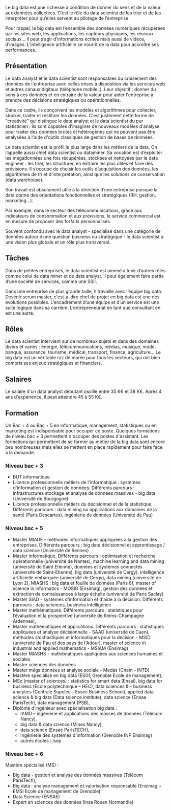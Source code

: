 Le big data est une richesse à condition de donner du sens et de la valeur aux données collectées. C’est le rôle du data scientist de les trier et de les interpréter pour qu’elles servent au pilotage de l’entreprise.

Pour rappel, le big data est l’ensemble des données numériques récupérées par les sites web, les applications, les capteurs physiques, les réseaux sociaux… Il peut s’agir d’informations écrites mais aussi de vidéos, d’images. L’intelligence artificielle se nourrit de la data pour accroître ses performances.

## Présentation

Le data analyst et le data scientist sont responsables du croisement des données de l'entreprise avec celles mises à disposition via les services web et autres canaux digitaux (téléphone mobile..). Leur objectif : donner du sens à ces données et en extraire de la valeur pour aider l'entreprise à prendre des décisions stratégiques ou opérationnelles. 

Dans ce cadre, ils conçoivent les modèles et algorithmes pour collecter, stocker, traiter et restituer les données. C'est justement cette forme de "créativité" qui distingue le data analyst et le data scientist du pur statisticien : ils sont capables d'imaginer de nouveaux modèles d'analyse pour traiter des données brutes et hétérogènes qui ne peuvent pas être analysées à l'aide d'outils classiques de gestion de bases de données.

Le data scientist est le profil le plus large dans les métiers de la data. On l’appelle aussi chief data scientist ou dataminer. Sa vocation est d’exploiter les mégadonnées une fois récupérées, stockées et nettoyées par le data engineer : les trier, les structurer, en extraire les plus utiles et faire des prévisions. Il s’occupe de choisir les outils d’acquisition des données, les algorithmes de tri et d’interprétation, ainsi que les solutions de conservation (data warehouse).

Son travail est absolument utile à la direction d’une entreprise puisque la data donne des orientations fonctionnelles et stratégiques (RH, gestion, marketing…).

Par exemple, dans le secteur des télécommunications, grâce aux indicateurs de consommation et aux prévisions, le service commercial est en mesure de proposer des forfaits personnalisés.

Souvent confondu avec le data analyst - spécialisé dans une catégorie de données autour d’une question business ou stratégique - le data scientist a une vision plus globale et un rôle plus transversal.

## Tâches

Dans de petites entreprises, le data scientist est amené à tenir d’autres rôles comme celui de data miner et de data analyst. Il peut également faire partie d’une société de services, comme une SSII.

Dans une entreprise de plus grande taille, il travaille avec l’équipe big data. Devenir scrum master, c'est-à-dire chef de projet en big data est une des évolutions possibles. L’encadrement d’une équipe et d’un service est une suite logique dans sa carrière. L’entrepreneuriat en tant que consultant en est une autre.

## Rôles

Le data scientist intervient sur de nombreux sujets et dans des domaines divers et variés : énergie, télécommunications, médias, musique, mode, banque, assurance, tourisme, médical, transport, finance, agriculture… Le big data est un véritable raz de marée pour tous les secteurs, qui ont bien compris ses enjeux stratégiques et financiers.

## Salaires

Le salaire d'un data analyst débutant oscille entre  35 K€ et 38 K€. Après 4 ans d'expérience, il peut atteindre 45 à 55 K€.

## Formation

Un Bac + 4 ou Bac + 5 en informatique, management, statistiques ou en marketing est indispensable pour occuper ce poste. Quelques formations de niveau bac + 3 permettent d'occuper des postes d'assistant. Les formations qui permettent de se former au métier de la big data sont encore peu nombreuses mais elles se mettent en place rapidement pour faire face à la demande.

### Niveau bac + 3

- BUT informatique
- Licence professionnelle métiers de l'informatique : systèmes d'information et gestion de données. Différents parcours : infrastructures stockage et analyse de données massives - big data (Université de Bourgogne)
- Licence professionnelle métiers du décisionnel et de la statistique. Différents parcours :  data mining ou applications aux domaines de la santé (Paris Descartes), ingénierie de données (Université de Pau)

### Niveau bac + 5

- Master MIAGE - méthodes informatiques appliquées à la gestion des entreprises. Différents parcours : big data décisionnel et apprentissage / data science (Université de Rennes)
- Master informatique. Différents parcours : optimisation et recherche opérationnelle (université de Nantes), machine learning and data mining (université de Saint Etienne), données et systèmes connectés (université de Saint-Etienne), big data (université de Cergy), intelligence artificielle embarquée (université de Cergy), data mining (université de Lyon 2), MIASHS : big data et fouille de données (Paris 8), master of science in informatics - MOSIG (Ensimag), gestion des données et extraction de connaissances à large échelle (université de Paris Saclay)
- Master SIAD - systèmes d'information et d'aide à la décision. Différents parcours : data sciences, business intelligence 
- Master mathématiques. Différents parcours : statistiques pour l’évaluation et la prospective (université de Reims-Champagne Ardennes), 
- Master mathématiques et applications. Différents parcours : statistiques appliquées et analyse décisionnelle - SAAD  (université de Caen), méthodes stochastiques et informatiques pour la décision - MSID (université de Pau et des pays de l'Adour), master of science in industrial and applied mathematics - MSIAM (Ensimag)
- Master MIASHS - mathématiques appliquées aux sciences humaines et sociales
- Master sciences des données
- Master méga données et analyse sociale - Medas (Cnam - INTD) 
- Mastère spécialisé en big data (ESGI, Grenoble Ecole de management), 
- MSc (master of sciences) : statistics for smart data (Ensai), big data for business (Ecole polytechnique – HEC), data sciences & - business analytics (Centrale Supelec - Essec Business School), applied data science & big data (Data science institute), data science (Ensae ParisTech), data management (PSB),
- Diplôme d’ingénieur avec spécialisation big data :
    - IAMD – ingénierie et applications des masses de données (Télécom Nancy),
    - big data & data science (Mines Nancy),
    - data science (Ensae ParisTECH),
    - ingénierie des systèmes d'information (Grenoble INP Ensimag)
    - autres écoles : Isep

### Niveau bac + 6

Mastère spécialisé (MS) :

- Big data - gestion et analyse des données massives (Télécom ParisTech),
- Big data : analyse management et valorisation responsable (Ensimag + EMSI Ecole de management de Grenoble)
- Data Science (ENSAE)
- Expert en sciences des données (Insa Rouen Normandie)